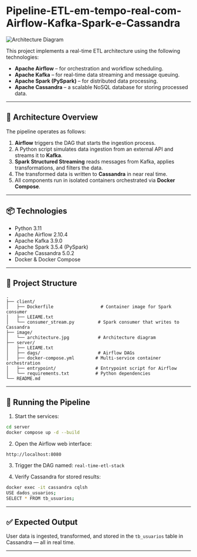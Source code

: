 # Pipeline-ETL-em-tempo-real-com-Airflow-Kafka-Spark-e-Cassandra

![Architecture Diagram](image/architecture.jpg)

This project implements a real-time ETL architecture using the following technologies:

* **Apache Airflow** – for orchestration and workflow scheduling.
* **Apache Kafka** – for real-time data streaming and message queuing.
* **Apache Spark (PySpark)** – for distributed data processing.
* **Apache Cassandra** – a scalable NoSQL database for storing processed data.

---

## 🚀 Architecture Overview

The pipeline operates as follows:

1. **Airflow** triggers the DAG that starts the ingestion process.
2. A Python script simulates data ingestion from an external API and streams it to **Kafka**.
3. **Spark Structured Streaming** reads messages from Kafka, applies transformations, and filters the data.
4. The transformed data is written to **Cassandra** in near real time.
5. All components run in isolated containers orchestrated via **Docker Compose**.

---

## 📦 Technologies

* Python 3.11
* Apache Airflow 2.10.4
* Apache Kafka 3.9.0
* Apache Spark 3.5.4 (PySpark)
* Apache Cassandra 5.0.2
* Docker & Docker Compose

---

## 📁 Project Structure

```
.
├── client/
│   ├── Dockerfile                  # Container image for Spark consumer
│   ├── LEIAME.txt
│   └── consumer_stream.py         # Spark consumer that writes to Cassandra
├── image/
│   └── architecture.jpg           # Architecture diagram
├── server/
│   ├── LEIAME.txt
│   ├── dags/                      # Airflow DAGs
│   ├── docker-compose.yml        # Multi-service container orchestration
│   ├── entrypoint/               # Entrypoint script for Airflow
│   └── requirements.txt          # Python dependencies
└── README.md
```

---

## 🧪 Running the Pipeline

1. Start the services:

```bash
cd server
docker compose up -d --build
```

2. Open the Airflow web interface:

```
http://localhost:8080
```

3. Trigger the DAG named: `real-time-etl-stack`

4. Verify Cassandra for stored results:

```bash
docker exec -it cassandra cqlsh
USE dados_usuarios;
SELECT * FROM tb_usuarios;
```

---

## ✅ Expected Output

User data is ingested, transformed, and stored in the `tb_usuarios` table in Cassandra — all in real time.

---
